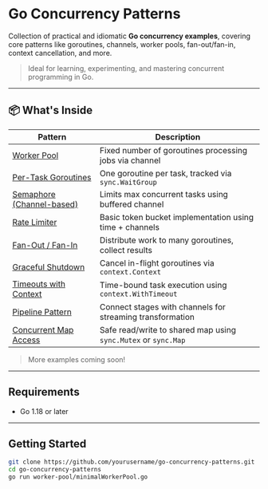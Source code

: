 # Go Concurrency Patterns

Collection of practical and idiomatic **Go concurrency examples**, covering core patterns like goroutines, channels, worker pools, fan-out/fan-in, context cancellation, and more.

> Ideal for learning, experimenting, and mastering concurrent programming in Go.

---

## 📦 What's Inside

| Pattern                     | Description                                                |
|----------------------------|------------------------------------------------------------|
| [Worker Pool](worker-pool/)        | Fixed number of goroutines processing jobs via channel     |
| [Per-Task Goroutines](per-task/)   | One goroutine per task, tracked via `sync.WaitGroup`       |
| [Semaphore (Channel-based)](semaphore/) | Limits max concurrent tasks using buffered channel         |
| [Rate Limiter](rate-limiter/)     | Basic token bucket implementation using time + channels    |
| [Fan-Out / Fan-In](fan-out-in/)   | Distribute work to many goroutines, collect results        |
| [Graceful Shutdown](graceful-shutdown/) | Cancel in-flight goroutines via `context.Context`        |
| [Timeouts with Context](timeout/) | Time-bound task execution using `context.WithTimeout`      |
| [Pipeline Pattern](pipeline/)     | Connect stages with channels for streaming transformation  |
| [Concurrent Map Access](sync-map/) | Safe read/write to shared map using `sync.Mutex` or `sync.Map` |

> More examples coming soon!

---

## Requirements

- Go 1.18 or later

---

## Getting Started

```bash
git clone https://github.com/yourusername/go-concurrency-patterns.git
cd go-concurrency-patterns
go run worker-pool/minimalWorkerPool.go
